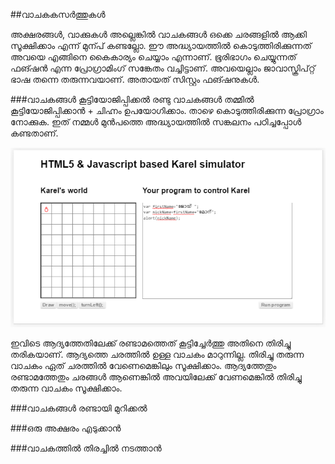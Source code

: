 ##വാചകകസര്‍ത്തുകള്‍

അക്ഷരങ്ങള്‍, വാക്കുകള്‍ അല്ലെങ്കില്‍ വാചകങ്ങള്‍ ഒക്കെ ചരങ്ങളില്‍ ആക്കി സൂക്ഷിക്കാം എന്ന് മുന്പ് കണ്ടല്ലോ. ഈ അദ്ധ്യായത്തില്‍ കൊടുത്തിരിക്കുന്നത് അവയെ എങ്ങിനെ  കൈകാര്യം ചെയ്യാം എന്നാണ്. ഭൂരിഭാഗം ചെയ്യുന്നത് ഫങ്ഷന്‍ എന്ന പ്രോഗ്രാമിംഗ് സങ്കേതം വച്ചിട്ടാണ്. അവയെല്ലാം ജാവാസ്ക്രിപ്റ്റ് ഭാഷ തന്നെ തരുന്നവയാണ്. അതായത് സിസ്റ്റം ഫങ്ഷനുകള്‍.

###വാചകങ്ങള്‍ കൂട്ടിയോജിപ്പിക്കല്‍
രണ്ടു വാചകങ്ങള്‍ തമ്മില്‍ കൂട്ടിയോജിപ്പിക്കാന്‍ + ചിഹ്നം ഉപയോഗിക്കാം. താഴെ കൊടുത്തിരിക്കുന്ന പ്രോഗ്രാം നോക്കുക. ഇത് നമ്മള്‍ മുന്‍പത്തെ അദ്ധ്യായത്തില്‍ സങ്കലനം പഠിച്ചപ്പോള്‍ കണ്ടതാണ്.

![സങ്കലനം](images/ch06/06/02-AddStrings.PNG)

ഇവിടെ ആദ്യത്തേതിലേക്ക് രണ്ടാമത്തെത് കൂട്ടിച്ചേര്‍ത്തു അതിനെ തിരിച്ചു തരികയാണ്. ആദ്യത്തെ ചരത്തില്‍ ഉള്ള വാചകം മാറുന്നില്ല. തിരിച്ചു തരുന്ന വാചകം ഏത് ചരത്തില്‍ വേണെമെങ്കിലും സൂക്ഷിക്കാം. ആദ്യത്തേതും രണ്ടാമത്തേതും ചരങ്ങള്‍ ആണെങ്കില്‍ അവയിലേക്ക് വേണമെങ്കില്‍ തിരിച്ചു തരുന്ന വാചകം സൂക്ഷിക്കാം.

###വാചകങ്ങള്‍ രണ്ടായി മുറിക്കല്‍



###ഒരു അക്ഷരം എടുക്കാന്‍

###വാചകത്തില്‍ തിരച്ചില്‍ നടത്താന്‍